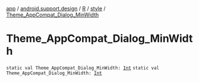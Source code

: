 [app](../../../index.md) / [android.support.design](../../index.md) / [R](../index.md) / [style](index.md) / [Theme_AppCompat_Dialog_MinWidth](./-theme_-app-compat_-dialog_-min-width.md)

# Theme_AppCompat_Dialog_MinWidth

`static val Theme_AppCompat_Dialog_MinWidth: `[`Int`](https://kotlinlang.org/api/latest/jvm/stdlib/kotlin/-int/index.html)
`static val Theme_AppCompat_Dialog_MinWidth: `[`Int`](https://kotlinlang.org/api/latest/jvm/stdlib/kotlin/-int/index.html)